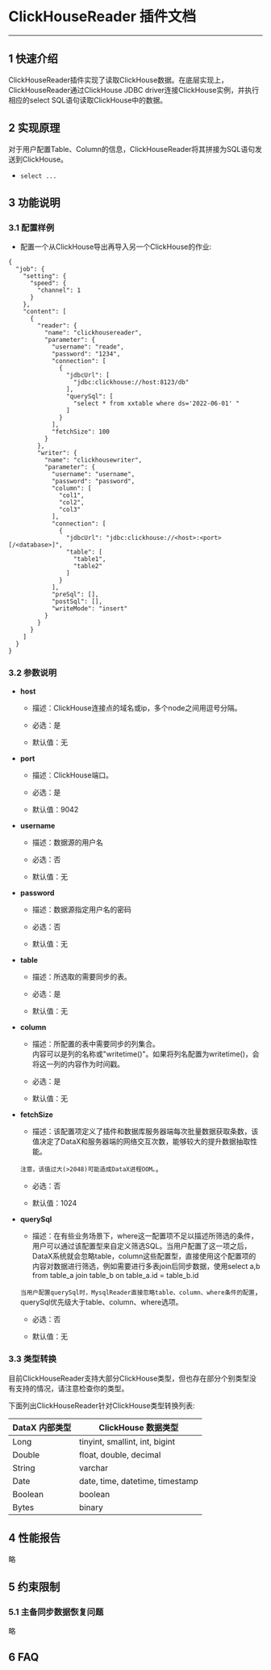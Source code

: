 
# ClickHouseReader 插件文档


___



## 1 快速介绍

ClickHouseReader插件实现了读取ClickHouse数据。在底层实现上，ClickHouseReader通过ClickHouse JDBC driver连接ClickHouse实例，并执行相应的select SQL语句读取ClickHouse中的数据。


## 2 实现原理

对于用户配置Table、Column的信息，ClickHouseReader将其拼接为SQL语句发送到ClickHouse。
* `select ...`


## 3 功能说明

### 3.1 配置样例

* 配置一个从ClickHouse导出再导入另一个ClickHouse的作业:

```
{
  "job": {
    "setting": {
      "speed": {
        "channel": 1
      }
    },
    "content": [
      {
        "reader": {
          "name": "clickhousereader",
          "parameter": {
            "username": "reade",
            "password": "1234",
            "connection": [
              {
                "jdbcUrl": [
                  "jdbc:clickhouse://host:8123/db"
                ],
                "querySql": [
                  "select * from xxtable where ds='2022-06-01' "
                ]
              }
            ],
            "fetchSize": 100
          }
        },
        "writer": {
          "name": "clickhousewriter",
          "parameter": {
            "username": "username",
            "password": "password",
            "column": [
              "col1",
              "col2",
              "col3"
            ],
            "connection": [
              {
                "jdbcUrl": "jdbc:clickhouse://<host>:<port>[/<database>]",
                "table": [
                  "table1",
                  "table2"
                ]
              }
            ],
            "preSql": [],
            "postSql": [],
            "writeMode": "insert"
          }
        }
      }
    ]
  }
}
```


### 3.2 参数说明

* **host**

    * 描述：ClickHouse连接点的域名或ip，多个node之间用逗号分隔。 <br />

    * 必选：是 <br />

    * 默认值：无 <br />

* **port**

    * 描述：ClickHouse端口。 <br />

    * 必选：是 <br />

    * 默认值：9042 <br />

* **username**

    * 描述：数据源的用户名 <br />

    * 必选：否 <br />

    * 默认值：无 <br />

* **password**

    * 描述：数据源指定用户名的密码 <br />

    * 必选：否 <br />

    * 默认值：无 <br />

* **table**

    * 描述：所选取的需要同步的表。<br />

    * 必选：是 <br />

    * 默认值：无 <br />

* **column**

    * 描述：所配置的表中需要同步的列集合。<br />
      内容可以是列的名称或"writetime()"。如果将列名配置为writetime()，会将这一列的内容作为时间戳。

    * 必选：是 <br />

    * 默认值：无 <br />

* **fetchSize**

	* 描述：该配置项定义了插件和数据库服务器端每次批量数据获取条数，该值决定了DataX和服务器端的网络交互次数，能够较大的提升数据抽取性能。<br />

  `注意，该值过大(>2048)可能造成DataX进程OOM。`。

	* 必选：否 <br />

	* 默认值：1024 <br />

* **querySql**

	* 描述：在有些业务场景下，where这一配置项不足以描述所筛选的条件，用户可以通过该配置型来自定义筛选SQL。当用户配置了这一项之后，DataX系统就会忽略table，column这些配置型，直接使用这个配置项的内容对数据进行筛选，例如需要进行多表join后同步数据，使用select a,b from table_a join table_b on table_a.id = table_b.id <br />

  `当用户配置querySql时，MysqlReader直接忽略table、column、where条件的配置`，querySql优先级大于table、column、where选项。

	* 必选：否 <br />

	* 默认值：无 <br />


### 3.3 类型转换

目前ClickHouseReader支持大部分ClickHouse类型，但也存在部分个别类型没有支持的情况，请注意检查你的类型。

下面列出ClickHouseReader针对ClickHouse类型转换列表:


| DataX 内部类型 | ClickHouse 数据类型                 |
|------------|---------------------------------|
| Long       | tinyint, smallint, int, bigint  |
| Double     | float, double, decimal          |
| String     | varchar                         |
| Date       | date, time, datetime, timestamp |
| Boolean    | boolean                         |
| Bytes      | binary                          |



## 4 性能报告

略

## 5 约束限制

### 5.1 主备同步数据恢复问题

略

## 6 FAQ



